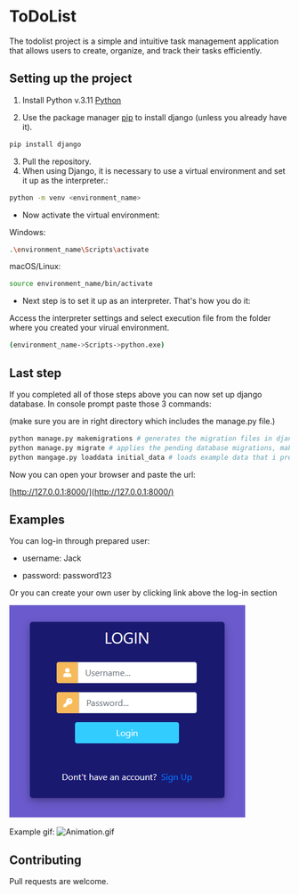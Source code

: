 # ToDoList

The todolist project is a simple and intuitive task management application that allows users to create, organize, and track their tasks efficiently.

## Setting up the project

1. Install Python v.3.11 [Python](https://www.python.org/downloads/)

2. Use the package manager [pip](https://pip.pypa.io/en/stable/) to install django (unless you already have it).

```bash
pip install django
```

3. Pull the repository.
4. When using Django, it is necessary to use a virtual environment and set it up as the interpreter.:
```bash
python -m venv <environment_name>
```
* Now activate the virtual environment:

Windows:
```bash
.\environment_name\Scripts\activate
```
macOS/Linux:

```bash
source environment_name/bin/activate
```
* Next step is to set it up as an interpreter. That's how you do it:

Access the interpreter settings and select execution file from the folder where you created your virual environment.
 ```bash
(environment_name->Scripts->python.exe)
```
## Last step
If you completed all of those steps above you can now set up django database. In console prompt paste those 3 commands:

(make sure you are in right directory which includes the manage.py file.)
 ```bash
python manage.py makemigrations # generates the migration files in django.
python manage.py migrate # applies the pending database migrations, making the necessary changes to synchronize the database schema with the current state of the Django models.
python mangage.py loaddata initial_data # loads example data that i prepared
```

Now you can open your browser and paste the url:

[http://127.0.0.1:8000/](http://127.0.0.1:8000/)
## Examples

You can log-in through prepared user:

* username: Jack

* password: password123

Or you can create your own user by clicking link above the log-in section

![img.png](img.png)

Example gif:
![Animation.gif](..%2F..%2FDesktop%2FAnimation.gif)
## Contributing

Pull requests are welcome.

